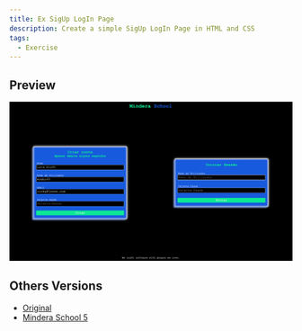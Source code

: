 ```yaml
---
title: Ex SigUp LogIn Page
description: Create a simple SigUp LogIn Page in HTML and CSS
tags:
  - Exercise
---
```


## Preview

![SigUp LogIn Page](./img/examples/SigUp%20LogIn%20Page.png)

## Others Versions
- [Original](https://jsfiddle.net/201flaviosilva/hzuc96vL/show)
- [Mindera School 5](https://mindera-school.github.io/MS5-FE-Vanilla-Exercicies/SignUpLogInPage/)
